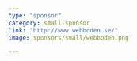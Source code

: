 ```yaml
---
type: "sponsor"
category: small-sponsor
link: "http://www.webboden.se/"
image: sponsors/small/webboden.png

---
```

